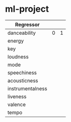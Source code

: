 # ml-project

| Regressor        |   |   |
|------------------|---|---|
| danceability     |  0 | 1  |
| energy           |   |   |
| key              |   |   |
| loudness         |   |   |
| mode             |   |   |
| speechiness      |   |   |
| acousticness     |   |   |
| instrumentalness |   |   |
| liveness         |   |   |
| valence          |   |   |
| tempo            |   |   |

